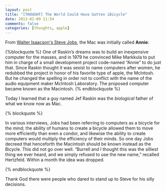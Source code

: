 ```yaml
---
layout: post
title: "[THOUGHT] The World Could Have Gotten iBicycle"
date: 2013-01-09 11:54
comments: false
categories: [thoughts, apple]
---
```


From [Walter Isaacson's Steve Jobs](http://www.amazon.com/gp/product/B004W2UBYW/ref=as_li_ss_tl?ie=UTF8&tag=everlasti-20&linkCode=as2&camp=1789&creative=390957&creativeASIN=B004W2UBYW), the Mac was initially called **Annie**:

{%blockquote %}
One of Raskin’s dreams was to build an inexpensive computer for the masses, and in 1979 he convinced Mike Markkula to put him in charge of a small development project code-named “Annie” to do just that. Since Raskin thought it was sexist to name computers after women, he redubbed the project in honor of his favorite type of apple, the McIntosh. But he changed the spelling in order not to conflict with the name of the audio equipment maker McIntosh Laboratory. The proposed computer became known as the Macintosh.
{% endblockquote %}

Today I learned that a guy named Jef Raskin was the *biological* father of what we know now as Mac.

<!-- more -->

{% blockquote %}

In various interviews, Jobs had been referring to computers as a bicycle for the mind; the ability of humans to create a bicycle allowed them to move more efficiently than even a condor, and likewise the ability to create computers would multiply the efficiency of their minds. So one day Jobs decreed that henceforth the Macintosh should be known instead as the Bicycle. This did not go over well. “Burrell and I thought this was the silliest thing we ever heard, and we simply refused to use the new name,” recalled Hertzfeld. Within a month the idea was dropped.

{% endblockquote %}

Thank God there were people who dared to stand up to Steve for his silly decisions.